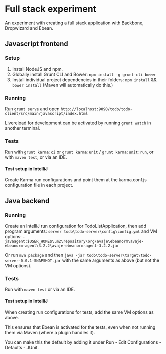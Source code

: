 Full stack experiment
=====================

An experiment with creating a full stack application with Backbone, Dropwizard and Ebean.

## Javascript frontend

### Setup
1. Install NodeJS and npm.
2. Globally install Grunt CLI and Bower: `npm install -g grunt-cli bower`
3. Install individual project dependencies in their folders: `npm install` && `bower install` (Maven will automatically do this.)

### Running
Run `grunt serve` and open `http://localhost:9090/todo/todo-client/src/main/javascript/index.html`

Livereload for development can be activated by running `grunt watch` in another terminal.

### Tests
Run with `grunt karma:ci` or `grunt karma:unit` / `grunt karma:unit:run`, or with `maven test`, or via an IDE.

#### Test setup in IntelliJ
Create Karma run configurations and point them at the karma.conf.js configuration file in each project.

## Java backend

### Running
Create an IntelliJ run configuration for TodoListApplication, then add program arguments: `server todo\todo-server\config\config.yml`
and VM options: `-javaagent:$USER_HOME$\.m2\repository\org\avaje\ebeanorm\avaje-ebeanorm-agent\3.2.2\avaje-ebeanorm-agent-3.2.2.jar`

Or run `mvn package` and then `java -jar todo\todo-server\target\todo-server-0.0.1-SNAPSHOT.jar` with the same arguments as above (but not the VM options).

### Tests
Run with `maven test` or via an IDE.

#### Test setup in IntelliJ
When creating run configurations for tests, add the same VM options as above.

This ensures that Ebean is activated for the tests, even when not running them via Maven (where a plugin handles it).

You can make this the default by adding it under Run - Edit Configurations - Defaults - JUnit.
